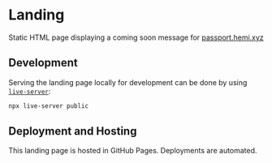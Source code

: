 # Landing

Static HTML page displaying a coming soon message for [passport.hemi.xyz](https://passport.hemi.xyz/)

## Development

Serving the landing page locally for development can be done by using [`live-server`](https://www.npmjs.com/package/live-server):

```sh
npx live-server public
```

## Deployment and Hosting

This landing page is hosted in GitHub Pages.
Deployments are automated.
